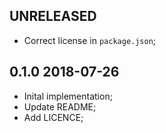 UNRELEASED
----------

* Correct license in `package.json`;

0.1.0 2018-07-26
----------------

* Inital implementation;
* Update README;
* Add LICENCE;
